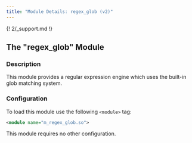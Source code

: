 ```yaml
---
title: "Module Details: regex_glob (v2)"
---
```


{! 2/_support.md !}

## The "regex_glob" Module

### Description

This module provides a regular expression engine which uses the built-in glob matching system.

### Configuration

To load this module use the following `<module>` tag:

```xml
<module name="m_regex_glob.so">
```

This module requires no other configuration.
